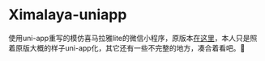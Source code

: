 # Ximalaya-uniapp

使用uni-app重写的模仿喜马拉雅lite的微信小程序，原版本[在这里](https://github.com/Notobey/Himalayan-lite)，本人只是照着原版大概的样子uni-app化，其它还有一些不完整的地方，凑合着看吧。🤭